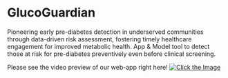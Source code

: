 # GlucoGuardian
Pioneering early pre-diabetes detection in underserved communities through data-driven risk assessment, fostering timely healthcare engagement for improved metabolic health. App &amp; Model tool to detect those at risk for pre-diabetes preventively even before clinical screening. 


Please see the video preview of our web-app right here!
[![Click the Image](https://img.youtube.com/vi/ICpuABdSCHY/maxresdefault.jpg)](https://youtu.be/ICpuABdSCHY)

